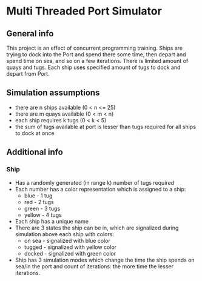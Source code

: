﻿# Multi Threaded Port Simulator

## General info
This project is an effect of concurrent programming training. Ships are trying to dock into the Port and spend there some time, then depart and spend time on sea, and so on a few iterations. There is limited amount of quays and tugs. Each ship uses specified amount of tugs to dock and depart from Port. 

## Simulation assumptions
- there are n ships available (0 < n <= 25)
- there are m quays available (0 < m < n)
- each ship requires k tugs (0 < k < 5)
- the sum of tugs available at port is lesser than tugs required for all ships to dock at once

## Additional info

### Ship
- Has a randomly generated (in range k) number of tugs required
- Each number has a color representation which is assigned to a ship:
    - blue - 1 tug 
    - red - 2 tugs
    - green - 3 tugs
    - yellow - 4 tugs
- Each ship has a unique name
- There are 3 states the ship can be in, which are signalized during simulation above each ship with colors:
    - on sea - signalized with blue color 
    - tugged - signalized with yellow color
    - docked - signalized with green color
- Ship has 3 simulation modes which change the time the ship spends on sea/in the port and count of iterations: the more time the lesser iterations.
